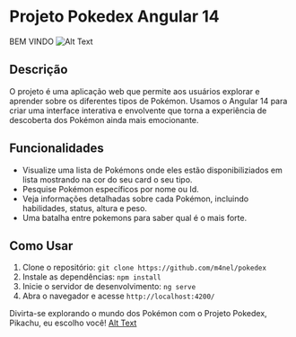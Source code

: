 # Projeto Pokedex Angular 14
BEM VINDO
![Alt Text](assets/SquartGIF.gif)


## Descrição

O projeto é uma aplicação web que permite aos usuários explorar e aprender sobre os diferentes tipos de Pokémon. Usamos o Angular 14 para criar uma interface interativa e envolvente que torna a experiência de descoberta dos Pokémon ainda mais emocionante.

## Funcionalidades

- Visualize uma lista de Pokémons onde eles estão disponibiliziados em lista mostrando na cor do seu card o seu tipo.
- Pesquise Pokémon específicos por nome ou Id.
- Veja informações detalhadas sobre cada Pokémon, incluindo habilidades, status, altura e peso.
- Uma batalha entre pokemons para saber qual é o mais forte.

## Como Usar

1. Clone o repositório: `git clone https://github.com/m4nel/pokedex`
2. Instale as dependências: `npm install`
3. Inicie o servidor de desenvolvimento: `ng serve`
4. Abra o navegador e acesse `http://localhost:4200/`




Divirta-se explorando o mundo dos Pokémon com o Projeto Pokedex, Pikachu, eu escolho você!
[Alt Text](assets/pikachuFeliz.gif)
